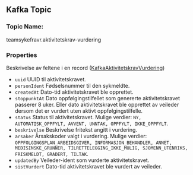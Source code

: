 ## Kafka Topic

### Topic Name:
teamsykefravr.aktivitetskrav-vurdering

### Properties

Beskrivelse av feltene i en record ([KafkaAktivitetskravVurdering](../../src/main/kotlin/no/nav/syfo/aktivitetskrav/kafka/KafkaAktivitetskravVurdering.kt))

* `uuid` UUID til aktivitetskravet.
* `personIdent` Fødselsnummer til den sykmeldte.
* `createdAt` Dato-tid aktivitetskravet ble opprettet.
* `stoppunktAt` Dato oppfølgingstilfellet som genererte aktivitetskravet passerer 8 uker. Eller dato aktivitetskravet ble opprettet av veileder dersom det er vurdert uten aktivt oppfølgingstilfelle.
* `status` Status til aktivitetskravet. Mulige verdier: `NY, AUTOMATISK_OPPFYLT, AVVENT, UNNTAK, OPPFYLT, IKKE_OPPFYLT`.
* `beskrivelse` Beskrivelse fritekst angitt i vurdering.
* `arsaker` Årsakskoder valgt i vurdering. Mulige verdier: `OPPFOLGINGSPLAN_ARBEIDSGIVER, INFORMASJON_BEHANDLER, ANNET, MEDISINSKE_GRUNNER, TILRETTELEGGING_IKKE_MULIG, SJOMENN_UTENRIKS, FRISKMELDT, GRADERT, TILTAK`.
* `updatedBy` Veileder-ident som vurderte aktivitetskravet.
* `sistVurdert` Dato-tid aktivitetskravet ble vurdert av veileder.
